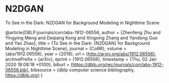 # N2DGAN
To See in the Dark: N2DGAN for Background Modeling in Nighttime Scene

@article{DBLP:journals/corr/abs-1912-06556,
  author    = {Zhenfeng Zhu and
               Yingying Meng and
               Deqiang Kong and
               Xingxing Zhang and
               Yandong Guo and
               Yao Zhao},
  title     = {To See in the Dark: {N2DGAN} for Background Modeling in Nighttime
               Scene},
  journal   = {CoRR},
  volume    = {abs/1912.06556},
  year      = {2019},
  url       = {http://arxiv.org/abs/1912.06556},
  archivePrefix = {arXiv},
  eprint    = {1912.06556},
  timestamp = {Thu, 02 Jan 2020 18:08:18 +0100},
  biburl    = {https://dblp.org/rec/journals/corr/abs-1912-06556.bib},
  bibsource = {dblp computer science bibliography, https://dblp.org}
}
